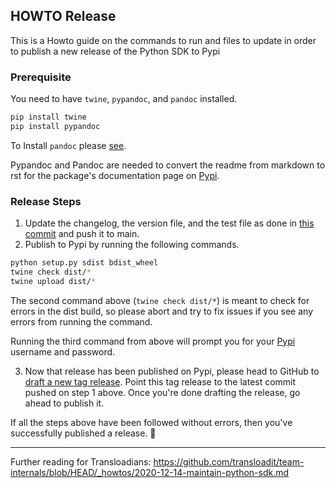 ## HOWTO Release

This is a Howto guide on the commands to run and files to update in order to publish a new release of the Python SDK to Pypi

### Prerequisite

You need to have `twine`, `pypandoc`, and `pandoc` installed.

```bash
pip install twine
pip install pypandoc
```

To Install `pandoc` please [see](https://pandoc.org/installing.html).

Pypandoc and Pandoc are needed to convert the readme from markdown to rst for the package's documentation page on [Pypi](https://pypi.org/project/pytransloadit/).

### Release Steps

1. Update the changelog, the version file, and the test file as done in [this commit](https://github.com/transloadit/python-sdk/commit/35789c535bd02086ff8f3a07eda9583d6e676d4d) and push it to main.
2. Publish to Pypi by running the following commands.

```bash
python setup.py sdist bdist_wheel
twine check dist/*
twine upload dist/*
```

The second command above (`twine check dist/*`) is meant to check for errors in the dist build, so please abort and try to fix issues if you see any errors from running the command.

Running the third command from above will prompt you for your [Pypi](https://pypi.org/project/pytransloadit/) username and password.

3. Now that release has been published on Pypi, please head to GitHub to [draft a new tag release](https://github.com/transloadit/python-sdk/releases). Point this tag release to the latest commit pushed on step 1 above. Once you're done drafting the release, go ahead to publish it.

If all the steps above have been followed without errors, then you've successfully published a release. 🎉

---

Further reading for Transloadians: https://github.com/transloadit/team-internals/blob/HEAD/_howtos/2020-12-14-maintain-python-sdk.md
